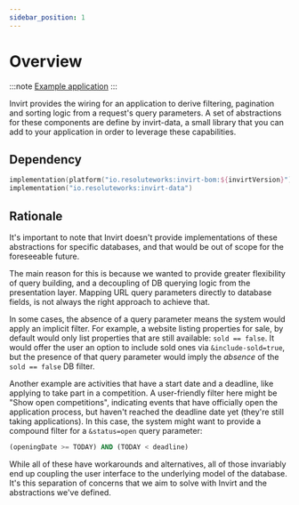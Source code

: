 ```yaml
---
sidebar_position: 1
---
```


# Overview

:::note [Example application](https://github.com/resoluteworks/invirt/tree/main/examples/data-querying)
:::

Invirt provides the wiring for an application to derive filtering, pagination and sorting logic
from a request's query parameters. A set of abstractions for these components are define
by invirt-data, a small library that you can add to your application in order to leverage these
capabilities.

## Dependency
```kotlin
implementation(platform("io.resoluteworks:invirt-bom:${invirtVersion}"))
implementation("io.resoluteworks:invirt-data")
```

## Rationale
It's important to note that Invirt doesn't provide implementations of these abstractions
for specific databases, and that would be out of scope for the foreseeable future.

The main reason for this is because we wanted to provide greater flexibility of query building,
and a decoupling of DB querying logic from the presentation layer. Mapping URL query parameters
directly to database fields, is not always the right approach to achieve that.

In some cases, the absence of a query parameter means the system would apply an implicit filter.
For example, a website listing properties for sale, by default would only list
properties that are still available: `sold == false`. It would offer the user an option to include sold ones
via `&include-sold=true`, but the presence of that query parameter would imply the _absence_ of the
`sold == false` DB filter.

Another example are activities that have a start date and a deadline, like
applying to take part in a competition. A user-friendly filter here might be "Show open competitions", indicating
events that have officially open the application process, but haven't reached the deadline date yet (they're still
taking applications). In this case, the system might want to provide a compound filter for a `&status=open` query parameter:
```sql
(openingDate >= TODAY) AND (TODAY < deadline)
```

While all of these have workarounds and alternatives, all of those invariably end up coupling the user interface
to the underlying model of the database. It's this separation of concerns that we aim to solve with Invirt and the
abstractions we've defined.
